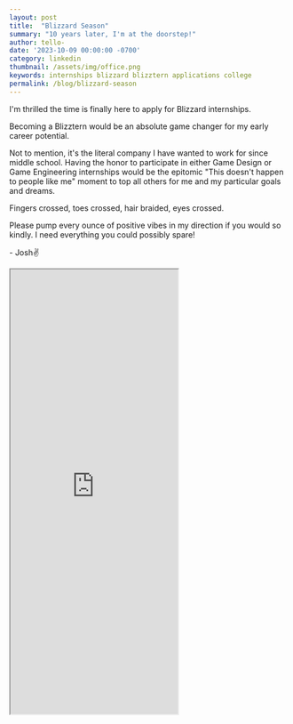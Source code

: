 ```yaml
---
layout: post
title:  "Blizzard Season"
summary: "10 years later, I'm at the doorstep!"
author: tello-
date: '2023-10-09 00:00:00 -0700'
category: linkedin
thumbnail: /assets/img/office.png
keywords: internships blizzard blizztern applications college
permalink: /blog/blizzard-season
---
```


<div>
<p>I'm thrilled the time is finally here to apply for Blizzard internships.</p>

<p>Becoming a Blizztern would be an absolute game changer for my early career potential.</p>

<p>Not to mention, it's the literal company I have wanted to work for since middle school. Having the honor to participate in either Game Design or Game Engineering internships would be the epitomic "This doesn't happen to people like me" moment to top all others for me and my particular goals and dreams.</p>

<p>Fingers crossed, toes crossed, hair braided, eyes crossed.</p>

<p>Please pump every ounce of positive vibes in my direction if you would so kindly. I need everything you could possibly spare!</p>

<p>- Josh✌️</p>
</div>

<div class="center">
    <iframe src="https://www.linkedin.com/embed/feed/update/urn:li:share:7117271926284177408" class="iframe-border" height="800" width="60%" allowfullscreen="" title="Embedded post"></iframe>
</div>